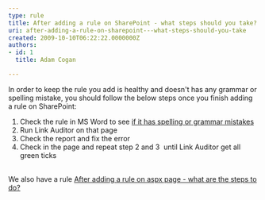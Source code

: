 ```yaml
---
type: rule
title: After adding a rule on SharePoint - what steps should you take?
uri: after-adding-a-rule-on-sharepoint---what-steps-should-you-take
created: 2009-10-10T06:22:22.0000000Z
authors:
- id: 1
  title: Adam Cogan

---
```



In order to keep the rule you add is healthy and doesn't has any grammar or spelling mistake, you should follow the below steps once you finish adding a rule on SharePoint:

1. Check the rule in MS Word to see [if it has spelling or grammar mistakes](http&#58;//www.ssw.com.au/ssw/Standards/Rules/RulesToBetterWebsitesLayout.aspx#WordSpellingAndGrammarChecker)
2. Run Link Auditor on that page
3. Check the report and fix the error
4. Check in the page and repeat step 2 and 3  until Link Auditor get all green ticks

<br>We also have a rule [After adding a rule on aspx page - what are the steps to do?](http&#58;//www.ssw.com.au/ssw/Standards/Rules/RulesToBetterWebsitesDevelopment.aspx#StepsAfterAddRuleOnAspxPage)
